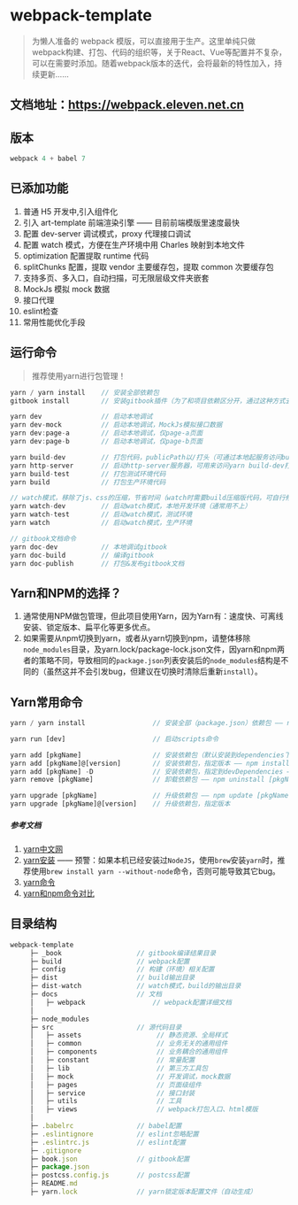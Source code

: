 # webpack-template

> 为懒人准备的 webpack 模版，可以直接用于生产。这里单纯只做webpack构建、打包、代码的组织等，关于React、Vue等配置并不复杂，可以在需要时添加。随着webpack版本的迭代，会将最新的特性加入，持续更新......

## 文档地址：https://webpack.eleven.net.cn

## 版本

```js
webpack 4 + babel 7
```

## 已添加功能

1. 普通 H5 开发中,引入组件化
2. 引入 art-template 前端渲染引擎 —— 目前前端模版里速度最快
3. 配置 dev-server 调试模式，proxy 代理接口调试
4. 配置 watch 模式，方便在生产环境中用 Charles 映射到本地文件
5. optimization 配置提取 runtime 代码
6. splitChunks 配置，提取 vendor 主要缓存包，提取 common 次要缓存包
7. 支持多页、多入口，自动扫描，可无限层级文件夹嵌套
8. MockJs 模拟 mock 数据
9. 接口代理
10. eslint检查
11. 常用性能优化手段

## 运行命令

> 推荐使用yarn进行包管理！

```js
yarn / yarn install    // 安装全部依赖包
gitbook install        // 安装gitbook插件（为了和项目依赖区分开，通过这种方式去安装gitbook需要的插件）

yarn dev               // 启动本地调试
yarn dev-mock          // 启动本地调试，MockJs模拟接口数据
yarn dev:page-a        // 启动本地调试，仅page-a页面
yarn dev:page-b        // 启动本地调试，仅page-b页面

yarn build-dev         // 打包代码，publicPath以/打头（可通过本地起服务访问build后的代码）
yarn http-server       // 启动http-server服务器，可用来访问yarn build-dev打包的代码
yarn build-test        // 打包测试环境代码
yarn build             // 打包生产环境代码

// watch模式，移除了js、css的压缩，节省时间（watch时需要build压缩版代码，可自行修改）。
yarn watch-dev         // 启动watch模式，本地开发环境（通常用不上）
yarn watch-test        // 启动watch模式，测试环境
yarn watch             // 启动watch模式，生产环境

// gitbook文档命令
yarn doc-dev           // 本地调试gitbook
yarn doc-build         // 编译gitbook
yarn doc-publish       // 打包&发布gitbook文档
```

## Yarn和NPM的选择？
1. 通常使用NPM做包管理，但此项目使用Yarn，因为Yarn有：速度快、可离线安装、锁定版本、扁平化等更多优点。
2. 如果需要从npm切换到yarn，或者从yarn切换到npm，请整体移除`node_modules`目录，及yarn.lock/package-lock.json文件，因yarn和npm两者的策略不同，导致相同的`package.json`列表安装后的`node_modules`结构是不同的（虽然这并不会引发bug，但建议在切换时清除后重新`install`）。

## Yarn常用命令

```js
yarn / yarn install                 // 安装全部（package.json）依赖包 —— npm install

yarn run [dev]                      // 启动scripts命令

yarn add [pkgName]                  // 安装依赖包（默认安装到dependencies下） —— npm install [pkgName]
yarn add [pkgName]@[version]        // 安装依赖包，指定版本 —— npm install [pkgName]@[version]
yarn add [pkgName] -D               // 安装依赖包，指定到devDependencies —— npm install [pkgName] -D
yarn remove [pkgName]               // 卸载依赖包 —— npm uninstall [pkgName]

yarn upgrade [pkgName]              // 升级依赖包 —— npm update [pkgName]
yarn upgrade [pkgName]@[version]    // 升级依赖包，指定版本
```

##### 参考文档

1. [yarn中文网](https://yarnpkg.com/zh-Hans/)
2. [yarn安装](https://yarnpkg.com/zh-Hans/)  —— 预警：如果本机已经安装过`NodeJS`，使用`brew`安装`yarn`时，推荐使用`brew install yarn --without-node`命令，否则可能导致其它bug。
3. [yarn命令](https://yarnpkg.com/zh-Hans/docs/usage)
4. [yarn和npm命令对比](https://yarn.bootcss.com/docs/migrating-from-npm/#toc-cli-commands-comparison)

## 目录结构

```js
webpack-template
     ├─ _book                   // gitbook编译结果目录
     ├─ build                   // webpack配置
     ├─ config                  // 构建（环境）相关配置
     ├─ dist                    // build输出目录
     ├─ dist-watch              // watch模式，build的输出目录
     ├─ docs                    // 文档
     │   ├─ webpack                 // webpack配置详细文档
     │
     ├─ node_modules
     ├─ src                     // 源代码目录
     │   ├─ assets                   // 静态资源、全局样式
     │   ├─ common                   // 业务无关的通用组件
     │   ├─ components               // 业务耦合的通用组件
     │   ├─ constant                 // 常量配置
     │   ├─ lib                      // 第三方工具包
     │   ├─ mock                     // 开发调试，mock数据
     │   ├─ pages                    // 页面级组件
     │   ├─ service                  // 接口封装
     │   ├─ utils                    // 工具
     │   ├─ views                    // webpack打包入口、html模版
     │
     ├─ .babelrc                // babel配置
     ├─ .eslintignore           // eslint忽略配置
     ├─ .eslintrc.js            // eslint配置
     ├─ .gitignore
     ├─ book.json               // gitbook配置
     ├─ package.json
     ├─ postcss.config.js       // postcss配置
     ├─ README.md
     ├─ yarn.lock               // yarn锁定版本配置文件（自动生成）
```